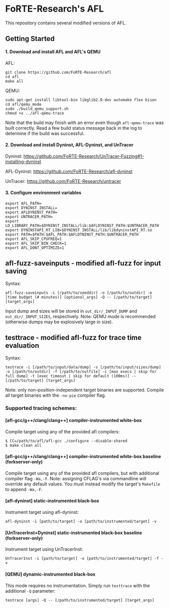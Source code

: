 # FoRTE-Research's AFL
This repository contains several modified versions of AFL.

## Getting Started

#### 1. Download and install AFL and AFL's QEMU
AFL:
```
git clone https://github.com/FoRTE-Research/afl
cd afl
make all
```
QEMU:
```
sudo apt-get install libtool-bin libglib2.0-dev automake flex bison
cd afl/qemu_mode
sudo ./build_qemu_support.sh
chmod +x ../afl-qemu-trace
```
Note that the build may finish with an error even though `afl-qemu-trace` was built correctly.  Read a few build status message back in the log to determine if the build was successful.

#### 2. Download and install Dyninst, AFL-Dyninst, and UnTracer
Dyninst: https://github.com/FoRTE-Research/UnTracer-Fuzzing#1-installing-dyninst

AFL-Dyninst: https://github.com/FoRTE-Research/afl-dyninst

UnTracer: https://github.com/FoRTE-Research/untracer

#### 3. Configure environment variables
```
export AFL_PATH=
export DYNINST_INSTALL=
export AFLDYNINST_PATH=
export UNTRACER_PATH=
export LD_LIBRARY_PATH=$DYNINST_INSTALL/lib:$AFLDYNINST_PATH:$UNTRACER_PATH
export DYNINSTAPI_RT_LIB=$DYNINST_INSTALL/lib/libdyninstAPI_RT.so
export PATH=$PATH:$AFL_PATH:$AFLDYNINST_PATH:$UNTRACER_PATH
export AFL_SKIP_CPUFREQ=1
export AFL_SKIP_BIN_CHECK=1
export AFL_DONT_OPTIMIZE=1
```


## afl-fuzz-saveinputs - modified afl-fuzz for input saving
Syntax:
```
afl-fuzz-saveinputs -i [/path/to/seeddir] -o [/path/to/outdir] -e [time budget (# minutes)] [optional_args] -Q -- [/path/to/target] [target_args]
```
Input dump and sizes will be stored in `out_dir/_INPUT_DUMP` and `out_dir/_INPUT_SIZES`, respectively.
Note: QEMU mode is recommended (otherwise dumps may be explosively large in size).

## testtrace - modified afl-fuzz for trace time evaluation
Syntax:
```
testrace -i [/path/to/input/data/dump] -s [/path/to/input/sizes/dump] -o [/path/to/outdir] -f [/path/to/outfile] -c [max execs | skip for full dump] -t [exec timeout | skip for default (100ms)] -- [/path/to/target] [target_args]
```
Note: only non-position-independent target binaries are supported. Compile all target binaries with the `-no-pie` compiler flag.

### Supported tracing schemes:

#### [afl-gcc/g++/clang/clang++] compiler-instrumented white-box
Compile target using any of the provided afl compilers:
```
$ CC=/path/to/afl/afl-gcc ./configure --disable-shared
$ make clean all
```

#### [afl-gcc/g++/clang/clang++] compiler-instrumented white-box baseline (forkserver-only)
Compile target using any of the provided afl compilers, but with additional compiler flag `-Wa,-F`.
Note: assigning CFLAG's via commandline will override any default values. You must instead modify the target's `Makefile` to append `-Wa,-F`.

#### [afl-dyninst] static-instrumented black-box
Instrument target using afl-dyninst:
```
afl-dyninst -i [path/to/target] -o [path/to/instrumented/target] -v
```

#### [UnTracerInst+Dyninst] static-instrumented black-box baseline (forkserver-only)
Instrument target using UnTracerInst:
```
UnTracerInst -i [path/to/target] -o [path/to/instrumented/target] -f -v
```

#### [QEMU] dynamic-instrumented black-box
This mode requires no instrumentation. Simply run `testtrace` with the additional `-Q` parameter:
```
testrace [args] -Q -- [/path/to/instrumented/target] [target_args]
```
